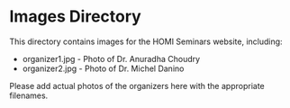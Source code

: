 # Images Directory

This directory contains images for the HOMI Seminars website, including:

- organizer1.jpg - Photo of Dr. Anuradha Choudry
- organizer2.jpg - Photo of Dr. Michel Danino

Please add actual photos of the organizers here with the appropriate filenames.
